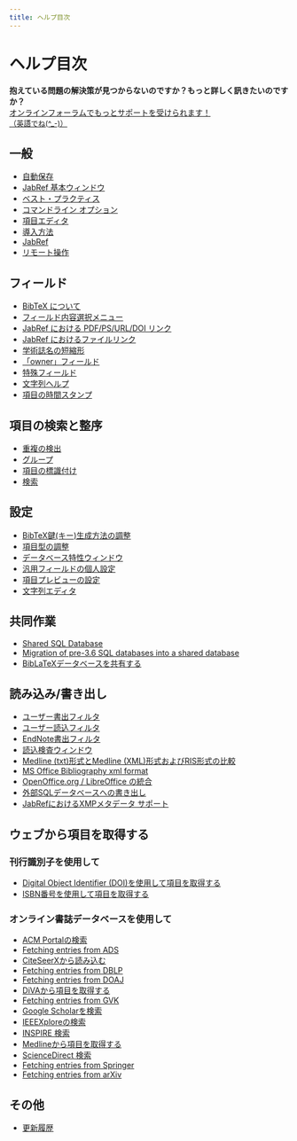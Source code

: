 ```yaml
---
title: ヘルプ目次
---
```


# ヘルプ目次

<div class="panel panel-info">
  <div class="panel-heading">
    <strong>抱えている問題の解決策が見つからないのですか？もっと詳しく訊きたいのですか？</strong>
  </div>
  <div class="panel-body">
    <a class="btn btn-default" role="button" href="http://discourse.jabref.org">オンラインフォーラムでもっとサポートを受けられます！<div style="font-size:small;">（英語でね(^_-)）</div></a>
  </div>
</div>


## 一般
- [自動保存](/ja/Autosave)
- [JabRef 基本ウィンドウ](/ja/BaseFrame)
- [ベスト・プラクティス](/ja/BestPractices)
- [コマンドライン オプション](/ja/CommandLine)
- [項目エディタ](/ja/EntryEditor)
- [導入方法](/ja/Installation)
- [JabRef](/ja/JabRef)
- [リモート操作](/ja/Remote)


## フィールド
- [BibTeX について](/ja/Bibtex)
- [フィールド内容選択メニュー](/ja/ContentSelector)
- [JabRef における PDF/PS/URL/DOI リンク](/ja/ExternalFiles)
- [JabRef におけるファイルリンク](/ja/FileLinks)
- [学術誌名の短縮形](/ja/JournalAbbreviations)
- [「owner」フィールド](/ja/Owner)
- [特殊フィールド](/ja/SpecialFields)
- [文字列ヘルプ](/ja/Strings)
- [項目の時間スタンプ](/ja/TimeStamp)


## 項目の検索と整序
- [重複の検出](/ja/FindDuplicates)
- [グループ](/ja/Groups)
- [項目の標識付け](/ja/Marking)
- [検索](/ja/Search)


## 設定
- [BibTeX鍵(キー)生成方法の調整](/ja/BibtexKeyPatterns)
- [項目型の調整](/ja/CustomEntries)
- [データベース特性ウィンドウ](/ja/DatabaseProperties)
- [汎用フィールドの個人設定](/ja/GeneralFields)
- [項目プレビューの設定](/ja/Preview)
- [文字列エディタ](/ja/StringEditor)


## 共同作業
- [Shared SQL Database](/ja/SQLDatabase)
- [Migration of pre-3.6 SQL databases into a shared database](/ja/SQLDatabaseMigration)
- [BibLaTeXデータベースを共有する](/ja/SharedBibFile)


## 読み込み/書き出し
- [ユーザー書出フィルタ](/ja/CustomExports)
- [ユーザー読込フィルタ](/ja/CustomImports)
- [EndNote書出フィルタ](/ja/EndNoteFilters)
- [読込検査ウィンドウ](/ja/ImportInspectionDialog)
- [Medline (txt)形式とMedline (XML)形式およびRIS形式の比較](/ja/MedlineRIS)
- [MS Office Bibliography xml format](/ja/MsOfficeBibFieldMapping)
- [OpenOffice.org / LibreOffice の統合](/ja/OpenOfficeIntegration)
- [外部SQLデータベースへの書き出し](/ja/SQLExport)
- [JabRefにおけるXMPメタデータ サポート](/ja/XMP)


## ウェブから項目を取得する


### 刊行識別子を使用して
- [Digital Object Identifier (DOI)を使用して項目を取得する](/ja/DOItoBibTeX)
- [ISBN番号を使用して項目を取得する](/ja/ISBNtoBibTeX)


### オンライン書誌データベースを使用して
- [ACM Portalの検索](/ja/ACMPortal)
- [Fetching entries from ADS](/ja/ADS)
- [CiteSeerXから読み込む](/ja/CiteSeer)
- [Fetching entries from DBLP](/ja/DBLP)
- [Fetching entries from DOAJ](/ja/DOAJ)
- [DiVAから項目を取得する](/ja/DiVAtoBibTeX)
- [Fetching entries from GVK](/ja/GVK)
- [Google Scholarを検索](/ja/GoogleScholar)
- [IEEEXploreの検索](/ja/IEEEXplore)
- [INSPIRE 検索](/ja/INSPIRE)
- [Medlineから項目を取得する](/ja/Medline)
- [ScienceDirect 検索](/ja/ScienceDirect)
- [Fetching entries from Springer](/ja/Springer)
- [Fetching entries from arXiv](/ja/arXiv)



## その他
- [更新履歴](/ja/RevisionHistory)
